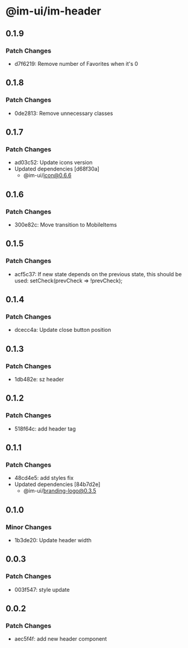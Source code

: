 # @im-ui/im-header

## 0.1.9

### Patch Changes

- d7f6219: Remove number of Favorites when it's 0

## 0.1.8

### Patch Changes

- 0de2813: Remove unnecessary classes

## 0.1.7

### Patch Changes

- ad03c52: Update icons version
- Updated dependencies [d68f30a]
  - @im-ui/icon@0.6.6

## 0.1.6

### Patch Changes

- 300e82c: Move transition to MobileItems

## 0.1.5

### Patch Changes

- acf5c37: If new state depends on the previous state, this should be used: setCheck(prevCheck => !prevCheck);

## 0.1.4

### Patch Changes

- dcecc4a: Update close button position

## 0.1.3

### Patch Changes

- 1db482e: sz header

## 0.1.2

### Patch Changes

- 518f64c: add header tag

## 0.1.1

### Patch Changes

- 48cd4e5: add styles fix
- Updated dependencies [84b7d2e]
  - @im-ui/branding-logo@0.3.5

## 0.1.0

### Minor Changes

- 1b3de20: Update header width

## 0.0.3

### Patch Changes

- 003f547: style update

## 0.0.2

### Patch Changes

- aec5f4f: add new header component
